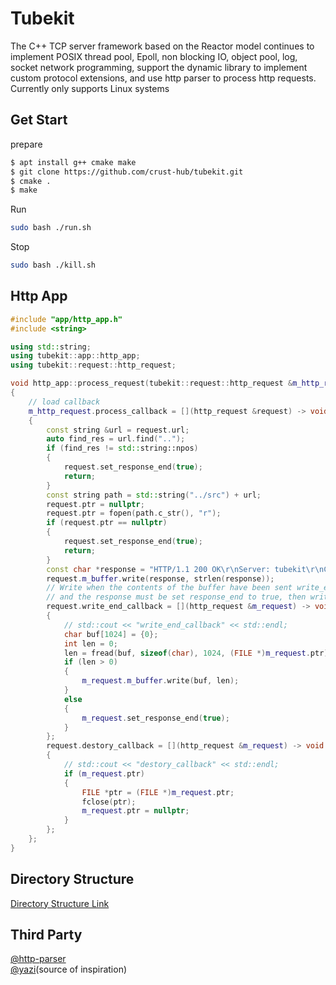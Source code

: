 # Tubekit

The C++ TCP server framework based on the Reactor model continues to implement POSIX thread pool, Epoll, non blocking IO, object pool, log, socket network programming, support the dynamic library to implement custom protocol extensions, and use http parser to process http requests. Currently only supports Linux systems

## Get Start

prepare

```bash
$ apt install g++ cmake make
$ git clone https://github.com/crust-hub/tubekit.git
$ cmake .
$ make
```

Run

```bash
sudo bash ./run.sh
```

Stop

```bash
sudo bash ./kill.sh
```

## Http App

```cpp
#include "app/http_app.h"
#include <string>

using std::string;
using tubekit::app::http_app;
using tubekit::request::http_request;

void http_app::process_request(tubekit::request::http_request &m_http_request)
{
    // load callback
    m_http_request.process_callback = [](http_request &request) -> void
    {
        const string &url = request.url;
        auto find_res = url.find("..");
        if (find_res != std::string::npos)
        {
            request.set_response_end(true);
            return;
        }
        const string path = std::string("../src") + url;
        request.ptr = nullptr;
        request.ptr = fopen(path.c_str(), "r");
        if (request.ptr == nullptr)
        {
            request.set_response_end(true);
            return;
        }
        const char *response = "HTTP/1.1 200 OK\r\nServer: tubekit\r\nContent-Type: text/text;\r\n\r\n";
        request.m_buffer.write(response, strlen(response));
        // Write when the contents of the buffer have been sent write_end_callback will be executed,
        // and the response must be set response_end to true, then write after write_end_callback will be continuously recalled
        request.write_end_callback = [](http_request &m_request) -> void
        {
            // std::cout << "write_end_callback" << std::endl;
            char buf[1024] = {0};
            int len = 0;
            len = fread(buf, sizeof(char), 1024, (FILE *)m_request.ptr);
            if (len > 0)
            {
                m_request.m_buffer.write(buf, len);
            }
            else
            {
                m_request.set_response_end(true);
            }
        };
        request.destory_callback = [](http_request &m_request) -> void
        {
            // std::cout << "destory_callback" << std::endl;
            if (m_request.ptr)
            {
                FILE *ptr = (FILE *)m_request.ptr;
                fclose(ptr);
                m_request.ptr = nullptr;
            }
        };
    };
}
```

## Directory Structure

[Directory Structure Link](./doc/dir_detail.md)

## Third Party

[@http-parser](https://github.com/nodejs/http-parser)  
[@yazi](https://github.com/oldjun/yazi)(source of inspiration)

